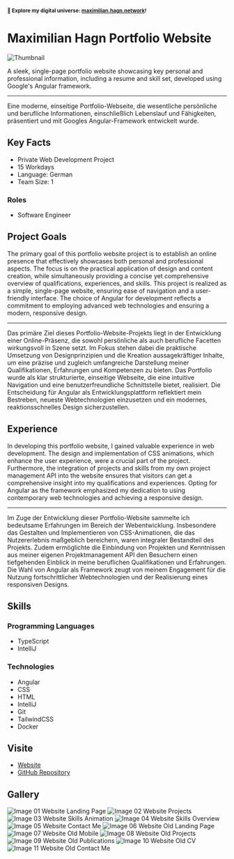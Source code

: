 <small>**🚀 Explore my digital universe: [maximilian.hagn.network](https://maximilian.hagn.network)!</small>**


# Maximilian Hagn Portfolio Website

![Thumbnail](https://files.hagn.network/images/maximilian-hagn/hero.webp)

A sleek, single-page portfolio website showcasing key personal and professional information, including a resume and skill set, developed using Google's Angular framework.


---
Eine moderne, einseitige Portfolio-Webseite, die wesentliche persönliche und berufliche Informationen, einschließlich Lebenslauf und Fähigkeiten, präsentiert und mit Googles Angular-Framework entwickelt wurde.

## Key Facts

- Private Web Development Project
- 15 Workdays
- Language: German
- Team Size: 1

### Roles

- Software Engineer

## Project Goals

The primary goal of this portfolio website project is to establish an online presence that effectively showcases both personal and professional aspects. The focus is on the practical application of design and content creation, while simultaneously providing a concise yet comprehensive overview of qualifications, experiences, and skills. This project is realized as a simple, single-page website, ensuring ease of navigation and a user-friendly interface. The choice of Angular for development reflects a commitment to employing advanced web technologies and ensuring a modern, responsive design.


---
Das primäre Ziel dieses Portfolio-Website-Projekts liegt in der Entwicklung einer Online-Präsenz, die sowohl persönliche als auch berufliche Facetten wirkungsvoll in Szene setzt. Im Fokus stehen dabei die praktische Umsetzung von Designprinzipien und die Kreation aussagekräftiger Inhalte, um eine präzise und zugleich umfangreiche Darstellung meiner Qualifikationen, Erfahrungen und Kompetenzen zu bieten. Das Portfolio wurde als klar strukturierte, einseitige Webseite, die eine intuitive Navigation und eine benutzerfreundliche Schnittstelle bietet, realisiert. Die Entscheidung für Angular als Entwicklungsplattform reflektiert mein Bestreben, neueste Webtechnologien einzusetzen und ein modernes, reaktionsschnelles Design sicherzustellen.

## Experience

In developing this portfolio website, I gained valuable experience in web development. The design and implementation of CSS animations, which enhance the user experience, were a crucial part of the project. Furthermore, the integration of projects and skills from my own project management API into the website ensures that visitors can get a comprehensive insight into my qualifications and experiences. Opting for Angular as the framework emphasized my dedication to using contemporary web technologies and achieving a responsive design.


---
Im Zuge der Entwicklung dieser Portfolio-Website sammelte ich bedeutsame Erfahrungen im Bereich der Webentwicklung. Insbesondere das Gestalten und Implementieren von CSS-Animationen, die das Nutzererlebnis maßgeblich bereichern, waren integraler Bestandteil des Projekts. Zudem ermöglichte die Einbindung von Projekten und Kenntnissen aus meiner eigenen Projektmanagement API den Besuchern einen tiefgehenden Einblick in meine beruflichen Qualifikationen und Erfahrungen. Die Wahl von Angular als Framework zeugt von meinem Engagement für die Nutzung fortschrittlicher Webtechnologien und der Realisierung eines responsiven Designs.

## Skills

### Programming Languages

 - TypeScript
 - IntelliJ
### Technologies

 - Angular
 - CSS
 - HTML
 - IntelliJ
 - Git
 - TailwindCSS
 - Docker

## Visite

- [Website](https://maximilian.hagn.network)
- [GitHub Repository](https://github.com/maxhagn/MaximilianHagnPortfolio)

## Gallery

![Image 01 Website Landing Page](https://files.hagn.network/images/maximilian-hagn/hero.webp)
![Image 02 Website Projects](https://files.hagn.network/images/maximilian-hagn/projects.webp)
![Image 03 Website Skills Animation](https://files.hagn.network/images/maximilian-hagn/skills-animation.webp)
![Image 04 Website Skills Overview](https://files.hagn.network/images/maximilian-hagn/skills-overview.webp)
![Image 05 Website Contact Me](https://files.hagn.network/images/maximilian-hagn/contact.webp)
![Image 06 Website Old Landing Page](https://files.hagn.network/images/maximilian-hagn/old/hero.webp)
![Image 07 Website Old Mobile](https://files.hagn.network/images/maximilian-hagn/old/hero-mobile.webp)
![Image 08 Website Old Projects](https://files.hagn.network/images/maximilian-hagn/old/projects.webp)
![Image 09 Website Old Publications](https://files.hagn.network/images/maximilian-hagn/old/publications.webp)
![Image 10 Website Old CV](https://files.hagn.network/images/maximilian-hagn/old/cv.webp)
![Image 11 Website Old Contact Me](https://files.hagn.network/images/maximilian-hagn/old/contact.webp)

